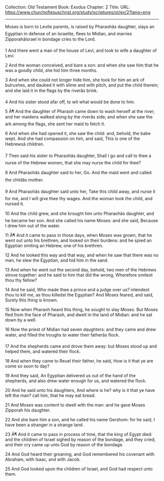 Collection: Old Testament
Book: Exodus
Chapter: 2
Title: 
URL: https://www.churchofjesuschrist.org/study/scriptures/ot/ex/2?lang=eng

---

Moses is born to Levite parents, is raised by Pharaohâs daughter, slays an Egyptian in defense of an Israelite, flees to Midian, and marries ZipporahâIsrael in bondage cries to the Lord.

1 And there went a man of the house of Levi, and took to wife a daughter of Levi.

2 And the woman conceived, and bare a son: and when she saw him that he was a goodly child, she hid him three months.

3 And when she could not longer hide him, she took for him an ark of bulrushes, and daubed it with slime and with pitch, and put the child therein; and she laid it in the flags by the riverâs brink.

4 And his sister stood afar off, to wit what would be done to him.

5 Â¶ And the daughter of Pharaoh came down to wash herself at the river; and her maidens walked along by the riverâs side; and when she saw the ark among the flags, she sent her maid to fetch it.

6 And when she had opened it, she saw the child: and, behold, the babe wept. And she had compassion on him, and said, This is one of the Hebrewsâ children.

7 Then said his sister to Pharaohâs daughter, Shall I go and call to thee a nurse of the Hebrew women, that she may nurse the child for thee?

8 And Pharaohâs daughter said to her, Go. And the maid went and called the childâs mother.

9 And Pharaohâs daughter said unto her, Take this child away, and nurse it for me, and I will give thee thy wages. And the woman took the child, and nursed it.

10 And the child grew, and she brought him unto Pharaohâs daughter, and he became her son. And she called his name Moses: and she said, Because I drew him out of the water.

11 Â¶ And it came to pass in those days, when Moses was grown, that he went out unto his brethren, and looked on their burdens: and he spied an Egyptian smiting an Hebrew, one of his brethren.

12 And he looked this way and that way, and when he saw that there was no man, he slew the Egyptian, and hid him in the sand.

13 And when he went out the second day, behold, two men of the Hebrews strove together: and he said to him that did the wrong, Wherefore smitest thou thy fellow?

14 And he said, Who made thee a prince and a judge over us? intendest thou to kill me, as thou killedst the Egyptian? And Moses feared, and said, Surely this thing is known.

15 Now when Pharaoh heard this thing, he sought to slay Moses. But Moses fled from the face of Pharaoh, and dwelt in the land of Midian: and he sat down by a well.

16 Now the priest of Midian had seven daughters: and they came and drew water, and filled the troughs to water their fatherâs flock.

17 And the shepherds came and drove them away: but Moses stood up and helped them, and watered their flock.

18 And when they came to Reuel their father, he said, How is it that ye are come so soon to day?

19 And they said, An Egyptian delivered us out of the hand of the shepherds, and also drew water enough for us, and watered the flock.

20 And he said unto his daughters, And where is he? why is it that ye have left the man? call him, that he may eat bread.

21 And Moses was content to dwell with the man: and he gave Moses Zipporah his daughter.

22 And she bare him a son, and he called his name Gershom: for he said, I have been a stranger in a strange land.

23 Â¶ And it came to pass in process of time, that the king of Egypt died: and the children of Israel sighed by reason of the bondage, and they cried, and their cry came up unto God by reason of the bondage.

24 And God heard their groaning, and God remembered his covenant with Abraham, with Isaac, and with Jacob.

25 And God looked upon the children of Israel, and God had respect unto them.
